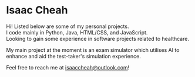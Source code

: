 # Isaac Cheah
Hi! Listed below are some of my personal projects.<br>
I code mainly in Python, Java, HTML/CSS, and JavaScript.<br>
Looking to gain some experience in software projects related to healthcare.<br>

My main project at the moment is an exam simulator which utilises AI to enhance and aid the test-taker's simulation experience.<br>

Feel free to reach me at <isaaccheah@outlook.com>!
